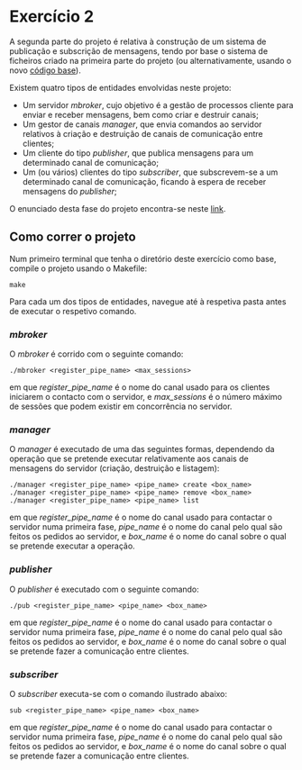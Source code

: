 # Exercício 2

A segunda parte do projeto é relativa à construção de um sistema de publicação e subscrição de mensagens, tendo por base o
sistema de ficheiros criado na primeira parte do projeto (ou alternativamente, usando o novo [código base](https://github.com/tecnico-so/projeto-so-2022-23/tree/main)).

Existem quatro tipos de entidades envolvidas neste projeto:
- Um servidor _mbroker_, cujo objetivo é a gestão de processos cliente para enviar e receber mensagens, bem como criar e destruir canais;
- Um gestor de canais _manager_, que envia comandos ao servidor relativos à criação e destruição de canais de comunicação entre clientes;
- Um cliente do tipo _publisher_, que publica mensagens para um determinado canal de comunicação;
- Um (ou vários) clientes do tipo _subscriber_, que subscrevem-se a um determinado canal de comunicação, ficando à espera de receber mensagens do _publisher_;

O enunciado desta fase do projeto encontra-se neste [link](https://github.com/tecnico-so/enunciado-projeto-so-2022-23/blob/main/exercise2.md).

## Como correr o projeto

Num primeiro terminal que tenha o diretório deste exercício como base, compile o projeto usando o Makefile:

```
make
```

Para cada um dos tipos de entidades, navegue até à respetiva pasta antes de executar o respetivo comando.

### _mbroker_

O _mbroker_ é corrido com o seguinte comando:

``` 
./mbroker <register_pipe_name> <max_sessions>
```
em que *register_pipe_name* é o nome do canal usado para os clientes iniciarem o contacto com o servidor, e *max_sessions* é o número máximo de sessões que podem existir em concorrência no servidor.

### _manager_

O _manager_ é executado de uma das seguintes formas, dependendo da operação que se pretende executar relativamente aos canais de mensagens do servidor (criação, destruição e listagem):

```
./manager <register_pipe_name> <pipe_name> create <box_name>
./manager <register_pipe_name> <pipe_name> remove <box_name>
./manager <register_pipe_name> <pipe_name> list
```
em que *register_pipe_name* é o nome do canal usado para contactar o servidor numa primeira fase, *pipe_name* é o nome do canal pelo qual são feitos os pedidos ao servidor, e *box_name* é o nome do canal sobre o qual se pretende executar a operação.

### _publisher_

O _publisher_ é executado com o seguinte comando:

```
./pub <register_pipe_name> <pipe_name> <box_name>
```
em que *register_pipe_name* é o nome do canal usado para contactar o servidor numa primeira fase, *pipe_name* é o nome do canal pelo qual são feitos os pedidos ao servidor, e *box_name* é o nome do canal sobre o qual se pretende fazer a comunicação entre clientes.

### _subscriber_

O _subscriber_ executa-se com o comando ilustrado abaixo:

```
sub <register_pipe_name> <pipe_name> <box_name>
```
em que *register_pipe_name* é o nome do canal usado para contactar o servidor numa primeira fase, *pipe_name* é o nome do canal pelo qual são feitos os pedidos ao servidor, e *box_name* é o nome do canal sobre o qual se pretende fazer a comunicação entre clientes.